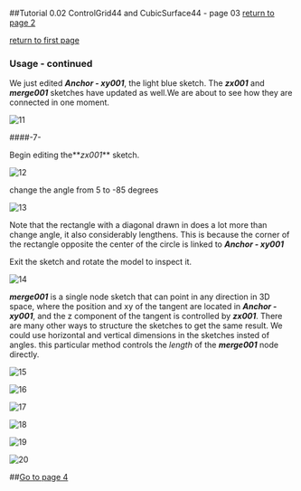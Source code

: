 
##Tutorial 0.02 ControlGrid44 and CubicSurface44 - page 03
[return to page 2](https://github.com/edwardvmills/NURBSlib_EVM/blob/gh-pages/Tutorial%200.02%20ControlGrid44%20and%20CubicSurface44%20-%20page%2002.md)

[return to first page](https://github.com/edwardvmills/NURBSlib_EVM/blob/gh-pages/Tutorial%200.02%20ControlGrid44%20and%20CubicSurface44%20-%20page%2001.md)
### Usage - continued

We just edited **_Anchor - xy001_**, the light blue sketch. The **_zx001_** and **_merge001_** sketches have updated as well.We are about to see how they are connected in one moment.

![11](https://github.com/edwardvmills/NURBSlib_EVM/blob/master/Tutorial%20Models/ControlGridd44%20and%20CubicSurface44/ControlGrid44%20and%20CubicSurface44%2011.png?raw=true)

####-7-

Begin editing the**_zx001_** sketch.

![12](https://github.com/edwardvmills/NURBSlib_EVM/blob/master/Tutorial%20Models/ControlGridd44%20and%20CubicSurface44/ControlGrid44%20and%20CubicSurface44%2012.png?raw=true)

change the angle from 5 to -85 degrees

![13](https://github.com/edwardvmills/NURBSlib_EVM/blob/master/Tutorial%20Models/ControlGridd44%20and%20CubicSurface44/ControlGrid44%20and%20CubicSurface44%2013.png?raw=true)

Note that the rectangle with a diagonal drawn in does a lot more than change angle, it also considerably lengthens. This is because the corner of the rectangle opposite the center of the circle is linked to **_Anchor - xy001_**

Exit the sketch and rotate the model to inspect it.

![14](https://github.com/edwardvmills/NURBSlib_EVM/blob/master/Tutorial%20Models/ControlGridd44%20and%20CubicSurface44/ControlGrid44%20and%20CubicSurface44%2014.png?raw=true)

**_merge001_** is a single node sketch that can point in any direction in 3D space, where the position and xy of the tangent are located in **_Anchor - xy001_**, and the z component of the tangent is controlled by **_zx001_**. There are many other ways to structure the sketches to get the same result. We could use horizontal and vertical dimensions in the sketches insted of angles. this particular method controls the _length_ of the **_merge001_** node directly.

![15](https://github.com/edwardvmills/NURBSlib_EVM/blob/master/Tutorial%20Models/ControlGridd44%20and%20CubicSurface44/ControlGrid44%20and%20CubicSurface44%2015.png?raw=true)

![16](https://github.com/edwardvmills/NURBSlib_EVM/blob/master/Tutorial%20Models/ControlGridd44%20and%20CubicSurface44/ControlGrid44%20and%20CubicSurface44%2016.png?raw=true)

![17](https://github.com/edwardvmills/NURBSlib_EVM/blob/master/Tutorial%20Models/ControlGridd44%20and%20CubicSurface44/ControlGrid44%20and%20CubicSurface44%2017.png?raw=true)

![18](https://github.com/edwardvmills/NURBSlib_EVM/blob/master/Tutorial%20Models/ControlGridd44%20and%20CubicSurface44/ControlGrid44%20and%20CubicSurface44%2018.png?raw=true)

![19](https://github.com/edwardvmills/NURBSlib_EVM/blob/master/Tutorial%20Models/ControlGridd44%20and%20CubicSurface44/ControlGrid44%20and%20CubicSurface44%2019.png?raw=true)

![20](https://github.com/edwardvmills/NURBSlib_EVM/blob/master/Tutorial%20Models/ControlGridd44%20and%20CubicSurface44/ControlGrid44%20and%20CubicSurface44%2020.png?raw=true)

##[Go to page 4](https://github.com/edwardvmills/NURBSlib_EVM/blob/gh-pages/Tutorial%200.02%20ControlGrid44%20and%20CubicSurface44%20-%20page%2004.md)
